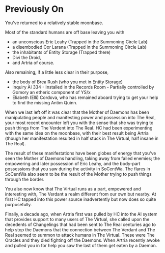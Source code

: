 # Previously On

You've returned to a relatively stable moonbase. 

Most of the standard humans are off base leaving you with

- an unconscious Eric Leahy (Trapped in the Summoning Circle Lab)
- a disembodied Cor Larana (Trapped in the Summoning Circle Lab)
- the inhabitants of Entity Storage (Trapped there)
- Divi the Droid, 
- and Artria of course. 

Also remaining, if a little less clear in their purpose, 
- the body of Brea Rush (who you met in Entity Storage)
- Inquiry AI 334 - Installed in the Records Room - Partially controlled by Gomory an etheric component of YS/x
- Eliabeth (Elli) Cordova, who has remained aboard trying to get your help to find the missing Antim Quinn. 

When we last left off it was clear that the Mother of Daemons has been manipulating people and manifesting power and possession into The Real, your most recent encounter left you with the sense that she was trying to push things from The Verdent into The Real. HC had been experimenting with the same idea on the moonbase, with their best result being Artria (though her manifestation resulted in half stuck in The Virtual, half insane in The Real). 

The result of these manifestations have been globes of energy that you've seen the Mother of Daemons handling, taking away from failed enemies; the empowering and later possession of Eric Leahy, and the body-part possessions that you saw during the activity in SoCentWa. The flares in SoCentWa also seem to be the result of the Mother trying to push things through the border. 

You also now know that The Virtual runs as a part, empowered and interesting with, The Verdant a realm different from our own but nearby. At first HC tapped into this power source inadvertently but now does so quite purposefully. 

Finally, a decade ago, when Artria first was pulled by HC into the AI system that provides support to many users of The Virtual, she called upon the decedents of Changelings that had been sent to The Real centuries ago to help stop the Daemons that the connection between The Verdant and The Real seemed to summon to attack humans in The Virtual. These were The Oracles and they died fighting off the Daemons. When Artria recently awoke and pulled you in for help you saw the last of them get eaten by a Daemon. 
